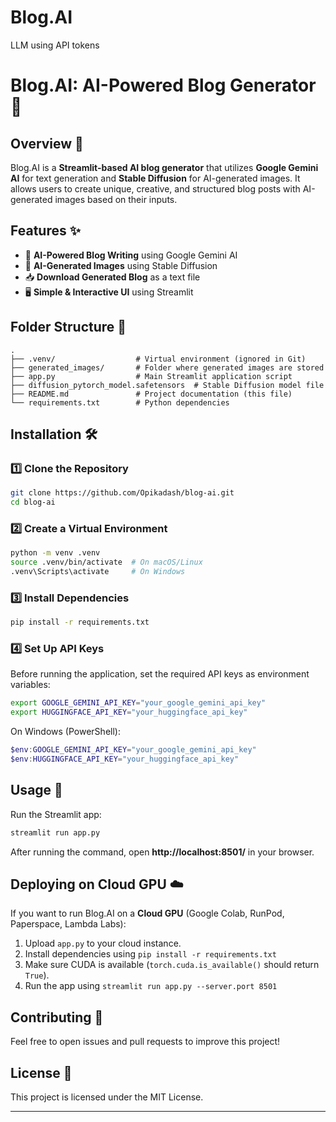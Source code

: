 # Blog.AI
LLM using API tokens
# Blog.AI: AI-Powered Blog Generator 🚀

## Overview 📖
Blog.AI is a **Streamlit-based AI blog generator** that utilizes **Google Gemini AI** for text generation and **Stable Diffusion** for AI-generated images. It allows users to create unique, creative, and structured blog posts with AI-generated images based on their inputs.

## Features ✨
- 📝 **AI-Powered Blog Writing** using Google Gemini AI
- 🎨 **AI-Generated Images** using Stable Diffusion
- 📥 **Download Generated Blog** as a text file
- 🖥️ **Simple & Interactive UI** using Streamlit

## Folder Structure 📂
```
.
├── .venv/                  # Virtual environment (ignored in Git)
├── generated_images/       # Folder where generated images are stored
├── app.py                  # Main Streamlit application script
├── diffusion_pytorch_model.safetensors  # Stable Diffusion model file
├── README.md               # Project documentation (this file)
└── requirements.txt        # Python dependencies
```

## Installation 🛠️

### 1️⃣ Clone the Repository
```sh
git clone https://github.com/Opikadash/blog-ai.git
cd blog-ai
```

### 2️⃣ Create a Virtual Environment
```sh
python -m venv .venv
source .venv/bin/activate  # On macOS/Linux
.venv\Scripts\activate     # On Windows
```

### 3️⃣ Install Dependencies
```sh
pip install -r requirements.txt
```

### 4️⃣ Set Up API Keys
Before running the application, set the required API keys as environment variables:
```sh
export GOOGLE_GEMINI_API_KEY="your_google_gemini_api_key"
export HUGGINGFACE_API_KEY="your_huggingface_api_key"
```
On Windows (PowerShell):
```powershell
$env:GOOGLE_GEMINI_API_KEY="your_google_gemini_api_key"
$env:HUGGINGFACE_API_KEY="your_huggingface_api_key"
```

## Usage 🚀
Run the Streamlit app:
```sh
streamlit run app.py
```
After running the command, open **http://localhost:8501/** in your browser.

## Deploying on Cloud GPU ☁️
If you want to run Blog.AI on a **Cloud GPU** (Google Colab, RunPod, Paperspace, Lambda Labs):
1. Upload `app.py` to your cloud instance.
2. Install dependencies using `pip install -r requirements.txt`
3. Make sure CUDA is available (`torch.cuda.is_available()` should return `True`).
4. Run the app using `streamlit run app.py --server.port 8501`

## Contributing 🤝
Feel free to open issues and pull requests to improve this project!

## License 📝
This project is licensed under the MIT License.

---


